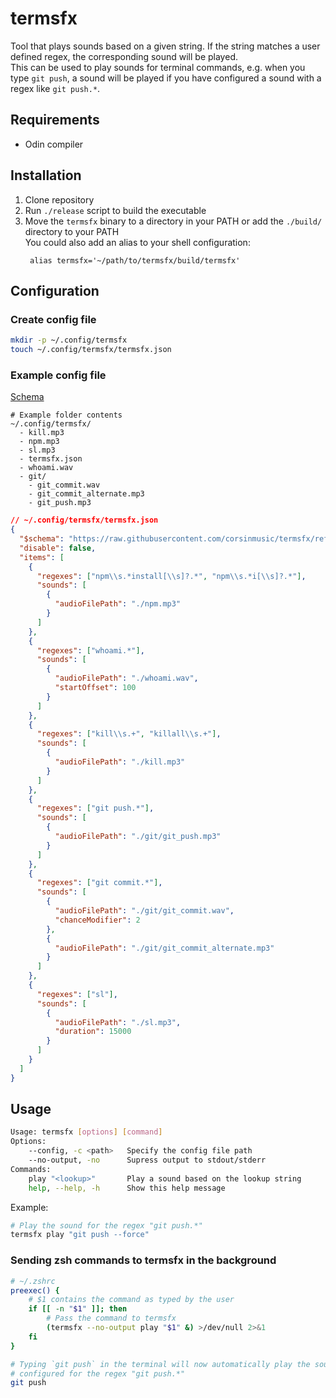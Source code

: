 # termsfx

Tool that plays sounds based on a given string. If the string matches a user defined regex, the corresponding sound will be played.\
This can be used to play sounds for terminal commands, e.g. when you type `git push`,
a sound will be played if you have configured a sound with a regex like `git push.*`.

## Requirements

- Odin compiler

## Installation

1. Clone repository
2. Run `./release` script to build the executable
3. Move the `termsfx` binary to a directory in your PATH or add the `./build/` directory to your PATH\
   You could also add an alias to your shell configuration:
   ```
    alias termsfx='~/path/to/termsfx/build/termsfx'
   ```

## Configuration

### Create config file

```bash
mkdir -p ~/.config/termsfx
touch ~/.config/termsfx/termsfx.json
```

### Example config file

[Schema](https://raw.githubusercontent.com/corsinmusic/termsfx/refs/heads/main/assets/termsfx.schema.json)

```
# Example folder contents
~/.config/termsfx/
  - kill.mp3
  - npm.mp3
  - sl.mp3
  - termsfx.json
  - whoami.wav
  - git/
    - git_commit.wav
    - git_commit_alternate.mp3
    - git_push.mp3

```

```json
// ~/.config/termsfx/termsfx.json
{
  "$schema": "https://raw.githubusercontent.com/corsinmusic/termsfx/refs/heads/main/assets/termsfx.schema.json",
  "disable": false,
  "items": [
    {
      "regexes": ["npm\\s.*install[\\s]?.*", "npm\\s.*i[\\s]?.*"],
      "sounds": [
        {
          "audioFilePath": "./npm.mp3"
        }
      ]
    },
    {
      "regexes": ["whoami.*"],
      "sounds": [
        {
          "audioFilePath": "./whoami.wav",
          "startOffset": 100
        }
      ]
    },
    {
      "regexes": ["kill\\s.+", "killall\\s.+"],
      "sounds": [
        {
          "audioFilePath": "./kill.mp3"
        }
      ]
    },
    {
      "regexes": ["git push.*"],
      "sounds": [
        {
          "audioFilePath": "./git/git_push.mp3"
        }
      ]
    },
    {
      "regexes": ["git commit.*"],
      "sounds": [
        {
          "audioFilePath": "./git/git_commit.wav",
          "chanceModifier": 2
        },
        {
          "audioFilePath": "./git/git_commit_alternate.mp3"
        }
      ]
    },
    {
      "regexes": ["sl"],
      "sounds": [
        {
          "audioFilePath": "./sl.mp3",
          "duration": 15000
        }
      ]
    }
  ]
}
```

## Usage

```bash
Usage: termsfx [options] [command]
Options:
	--config, -c <path>   Specify the config file path
	--no-output, -no      Supress output to stdout/stderr
Commands:
	play "<lookup>"       Play a sound based on the lookup string
	help, --help, -h      Show this help message
```

Example:

```bash
# Play the sound for the regex "git push.*"
termsfx play "git push --force"
```

### Sending zsh commands to termsfx in the background

```bash
# ~/.zshrc
preexec() {
    # $1 contains the command as typed by the user
    if [[ -n "$1" ]]; then
        # Pass the command to termsfx
        (termsfx --no-output play "$1" &) >/dev/null 2>&1
    fi
}
```

```bash
# Typing `git push` in the terminal will now automatically play the sound
# configured for the regex "git push.*"
git push
```
